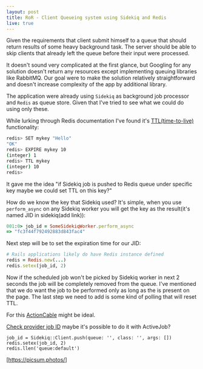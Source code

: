 ```yaml
---
layout: post
title: RoR - Client Queueing system using Sidekiq and Redis
live: true
---
```


Given the requirements that client submit himself to a queue that should return results of some heavy background task. The server should be able to skip clients that already left the queue before their input were processed.

It doesn't sound very complicated at the first glance, but Googling for any solution doesn't return any resources except implementing queuing libraries like RabbitMQ. Our goal were to make the solution relatively straightforward and doesn't increase complexity of the app by additional library.

The application were already using `Sidekiq` as background job processor and `Redis` as queue store. Given that I've tried to see what we could do using only these.

While lurking through Redis documentation I've found it's [TTL(time-to-live)](https://redis.io/commands/TTL) functionality:
```sh
redis> SET mykey "Hello"
"OK"
redis> EXPIRE mykey 10
(integer) 1
redis> TTL mykey
(integer) 10
redis>
```

It gave me the idea "if Sidekiq job is pushed to Redis queue under specific key maybe we could set TTL on this key?"

How do we know the key that Sidekiq used? It's simple, when you use `perform_async` on any Sidekiq worker you will get the key as the result(it's named JID in sidekiq(add link)):
```ruby
001:0> job_id = SomeSidekiqWorker.perform_async
=> "fc3f44f792492883d843fac4"
```

Next step will be to set the expiration time for our JID:
```ruby
# Rails applications likely do have Redis instance defined
redis = Redis.new(...)
redis.setex(job_id, 2)
```

Now if the scheduled job won't be picked by Sidekiq worker in next 2 seconds the job will be completely removed from the queue. I've mentioned that we do want the job to be performed only as long as the is present on the page. The last step we need to add is some kind of polling that will reset TTL.

For this [ActionCable](https://guides.rubyonrails.org/action_cable_overview.html#example-1-user-appearances) might be ideal.

[Check provider job ID](https://github.com/GalacticPlastic/ironhack/wiki/Active-Jobs%2C-Sidekiq%2C-Redis#job-id) maybe it's possible to do it with ActiveJob?

```
job_id = Sidekiq::Client.push(queue: '', class: '', args: [])
redis.setex(job_id, 2)
redis.llen('queue:default')
```


[https://picsum.photos/]
